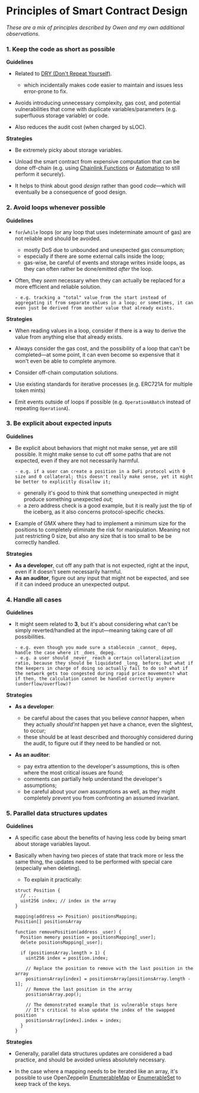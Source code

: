 # Principles of Smart Contract Design

_These are a mix of principles described by Owen and my own additional observations._

### 1. Keep the code as short as possible

**Guidelines**

- Related to [DRY (Don't Repeat Yourself)](https://www.plutora.com/blog/understanding-the-dry-dont-repeat-yourself-principle).

  - which incidentally makes code easier to maintain and issues less error-prone to fix.

- Avoids introducing unnecessary complexity, gas cost, and potential vulnerabilities that come with duplicate variables/parameters (e.g. superfluous storage variable) or code.

- Also reduces the audit cost (when charged by sLOC).

**Strategies**

- Be extremely picky about storage variables.

- Unload the smart contract from expensive computation that can be done off-chain (e.g. using [Chainlink Functions](https://chain.link/functions) or [Automation](https://chain.link/automation) to still perform it securely).

- It helps to think about good _design_ rather than good _code_—which will eventually be a consequence of good design.

### 2. Avoid loops whenever possible

**Guidelines**

- `for`/`while` loops (or any loop that uses indeterminate amount of gas) are not reliable and should be avoided.

  - mostly DoS due to unbounded and unexpected gas consumption;
  - especially if there are some external calls inside the loop;
  - gas-wise, be careful of events and storage writes inside loops, as they can often rather be done/emitted _after_ the loop.

- Often, they _seem_ necessary when they can actually be replaced for a more efficient and reliable solution.

      - e.g. tracking a "total" value from the start instead of aggregating it from separate values in a loop; or sometimes, it can even just be derived from another value that already exists.

**Strategies**

- When reading values in a loop, consider if there is a way to derive the value from anything else that already exists.

- Always consider the gas cost, and the possibility of a loop that can't be completed—at some point, it can even become so expensive that it won't even be able to complete anymore.

- Consider off-chain computation solutions.

- Use existing standards for iterative processes (e.g. ERC721A for multiple token mints)

- Emit events outside of loops if possible (e.g. `OperationABatch` instead of repeating `OperationA`).

### 3. Be explicit about expected inputs

**Guidelines**

- Be explicit about behaviors that might not make sense, yet are still possible. It might make sense to cut off some paths that are not expected, even if they are not necessarily harmful.

      - e.g. if a user can create a position in a DeFi protocol with 0 size and 0 collateral; this doesn't really make sense, yet it might be better to explicitly disallow it;

  - generally it's good to think that something unexpected _in_ might produce something unexpected _out_;
  - a zero address check is a good example, but it is really just the tip of the iceberg, as it also concerns protocol-specific checks.

- Example of GMX where they had to implement a minimum size for the positions to completely eliminate the risk for manipulation. Meaning not just restricting 0 size, but also any size that is too small to be be correctly handled.

**Strategies**

- **As a developer**, cut off any path that is not expected, right at the input, even if it doesn't seem necessarily harmful.
- **As an auditor**, figure out any input that might not be expected, and see if it can indeed produce an unexpected output.

### 4. Handle all cases

**Guidelines**

- It might seem related to **3**, but it's about considering what can't be simply reverted/handled at the input—meaning taking care of _all_ possibilities.

      - e.g. even though you made sure a stablecoin _cannot_ depeg, handle the case where it _does_ depeg.
      - e.g. a user should _never_ reach a certain collateralization ratio, because they should be liquidated _long_ before; but what if the keepers in charge of doing so actually fail to do so? what if the network gets too congested during rapid price movements? what if then, the calculation cannot be handled correctly anymore (underflow/overflow)?

**Strategies**

- **As a developer**:

  - be careful about the cases that you believe _cannot_ happen, when they actually _should'nt_ happen yet have a chance, even the slightest, to occur;
  - these should be at least described and thoroughly considered during the audit, to figure out if they need to be handled or not.

- **As an auditor**:
  - pay extra attention to the developer's assumptions, this is often where the most critical issues are found;
  - comments can partially help understand the developer's assumptions;
  - be careful about your _own_ assumptions as well, as they might completely prevent you from confronting an assumed invariant.

### 5. Parallel data structures updates

**Guidelines**

- A specific case about the benefits of having less code by being smart about storage variables layout.

- Basically when having two pieces of state that track more or less the same thing, the updates need to be performed with special care (especially when deleting).

  - To explain it practically:

  ```solidity
  struct Position {
    // ...
    uint256 index; // index in the array
  }

  mapping(address => Position) positionsMapping;
  Position[] positionsArray

  function removePosition(address _user) {
    Position memory position = positionsMapping[_user];
    delete positionsMapping[_user];

    if (positionsArray.length > 1) {
      uint256 index = position.index;

      // Replace the position to remove with the last position in the array
      positionsArray[index] = positionsArray[positionsArray.length - 1];
      // Remove the last position in the array
      positionsArray.pop();

      // The demonstrated example that is vulnerable stops here
      // It's critical to also update the index of the swapped position
      positionsArray[index].index = index;
    }
  }
  ```

**Strategies**

- Generally, parallel data structures updates are considered a bad practice, and should be avoided unless absolutely necessary.

- In the case where a mapping needs to be iterated like an array, it's possible to use OpenZeppelin [EnumerableMap](https://docs.openzeppelin.com/contracts/4.x/api/utils#EnumerableMap) or [EnumerableSet](https://docs.openzeppelin.com/contracts/4.x/api/utils#EnumerableSet) to keep track of the keys.
